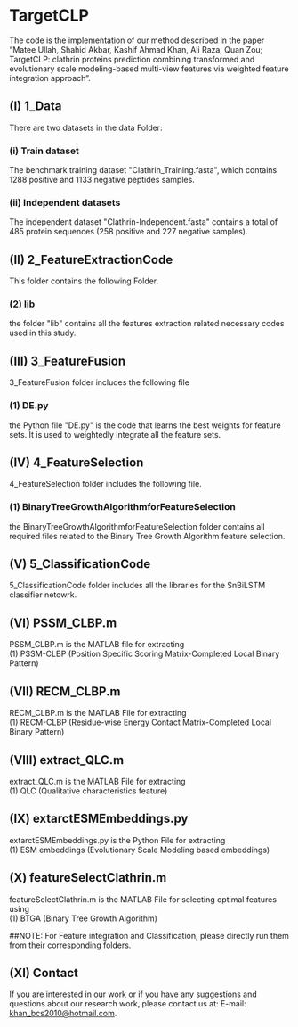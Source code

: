 # TargetCLP
The code is the implementation of our method described in the paper “Matee Ullah, Shahid Akbar, Kashif Ahmad Khan, Ali Raza, Quan Zou; TargetCLP: clathrin proteins prediction combining transformed and evolutionary scale modeling-based multi-view features via weighted feature integration approach”.
## (I) 1_Data
There are two datasets in the data Folder:
### (i)	Train dataset
The benchmark training dataset "Clathrin_Training.fasta", which contains 1288 positive and 1133 negative peptides samples.
### (ii)	Independent datasets
The independent dataset "Clathrin-Independent.fasta" contains a total of 485 protein sequences (258 positive and 227 negative samples). <br />
## (II) 2_FeatureExtractionCode
This folder contains the following Folder.
### (2)	lib
the folder "lib" contains all the features extraction related necessary codes used in this study.<br />
## (III)	3_FeatureFusion
3_FeatureFusion folder includes the following file
### (1)	DE.py
the Python file "DE.py" is the code that learns the best weights for feature sets. It is used to weightedly integrate all the feature sets.
## (IV)	4_FeatureSelection
4_FeatureSelection folder includes the following file.
### (1)	BinaryTreeGrowthAlgorithmforFeatureSelection
the BinaryTreeGrowthAlgorithmforFeatureSelection folder contains all required files related to the Binary Tree Growth Algorithm feature selection.
## (V) 5_ClassificationCode
5_ClassificationCode folder includes all the libraries for the SnBiLSTM classifier netowrk.
## (VI)	PSSM_CLBP.m
PSSM_CLBP.m is the MATLAB  file for extracting <br />
(1) 	PSSM-CLBP (Position Specific Scoring Matrix-Completed Local Binary Pattern) <br />
## (VII) RECM_CLBP.m 
RECM_CLBP.m is the MATLAB  File for extracting <br /> 
(1)	RECM-CLBP (Residue-wise Energy Contact Matrix-Completed Local Binary Pattern) <br />
## (VIII) extract_QLC.m
extract_QLC.m is the MATLAB  File for extracting <br /> 
(1)	QLC (Qualitative characteristics feature) <br />
## (IX) extarctESMEmbeddings.py
extarctESMEmbeddings.py is the Python File for extracting <br /> 
(1)	ESM embeddings (Evolutionary Scale Modeling based embeddings) <br />
## (X) featureSelectClathrin.m
featureSelectClathrin.m is the MATLAB  File for selecting optimal features using <br /> 
(1)	BTGA (Binary Tree Growth Algorithm) <br />

##NOTE: 
For Feature integration and Classification, please directly run them from their corresponding folders.

## (XI)	Contact
If you are interested in our work or if you have any suggestions and questions about our research work, please contact us at: E-mail: khan_bcs2010@hotmail.com.
